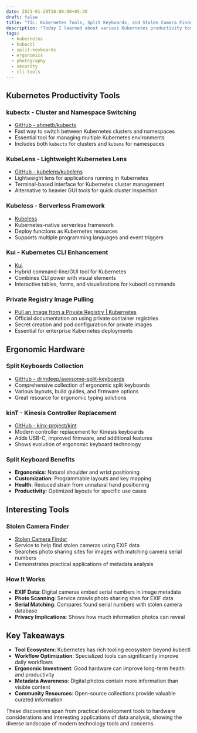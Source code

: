 ```yaml
---
date: 2021-01-28T10:00:00+05:30
draft: false
title: "TIL: Kubernetes Tools, Split Keyboards, and Stolen Camera Finder"
description: "Today I learned about various Kubernetes productivity tools, discovered the world of ergonomic split keyboards, and found an interesting service for tracking stolen cameras through EXIF data."
tags:
  - kubernetes
  - kubectl
  - split-keyboards
  - ergonomics
  - photography
  - security
  - cli-tools
---
```


## Kubernetes Productivity Tools

### kubectx - Cluster and Namespace Switching
- [GitHub - ahmetb/kubectx](https://github.com/ahmetb/kubectx/)
- Fast way to switch between Kubernetes clusters and namespaces
- Essential tool for managing multiple Kubernetes environments
- Includes both `kubectx` for clusters and `kubens` for namespaces

### KubeLens - Lightweight Kubernetes Lens
- [GitHub - kubelens/kubelens](https://github.com/kubelens/kubelens)
- Lightweight lens for applications running in Kubernetes
- Terminal-based interface for Kubernetes cluster management
- Alternative to heavier GUI tools for quick cluster inspection

### Kubeless - Serverless Framework
- [Kubeless](https://kubeless.io/)
- Kubernetes-native serverless framework
- Deploy functions as Kubernetes resources
- Supports multiple programming languages and event triggers

### Kui - Kubernetes CLI Enhancement
- [Kui](https://kui.tools/)
- Hybrid command-line/GUI tool for Kubernetes
- Combines CLI power with visual elements
- Interactive tables, forms, and visualizations for kubectl commands

### Private Registry Image Pulling
- [Pull an Image from a Private Registry | Kubernetes](https://kubernetes.io/docs/tasks/configure-pod-container/pull-image-private-registry/)
- Official documentation on using private container registries
- Secret creation and pod configuration for private images
- Essential for enterprise Kubernetes deployments

## Ergonomic Hardware

### Split Keyboards Collection
- [GitHub - diimdeep/awesome-split-keyboards](https://github.com/diimdeep/awesome-split-keyboards)
- Comprehensive collection of ergonomic split keyboards
- Various layouts, build guides, and firmware options
- Great resource for ergonomic typing solutions

### kinT - Kinesis Controller Replacement
- [GitHub - kinx-project/kint](https://github.com/kinx-project/kint)
- Modern controller replacement for Kinesis keyboards
- Adds USB-C, improved firmware, and additional features
- Shows evolution of ergonomic keyboard technology

### Split Keyboard Benefits
- **Ergonomics**: Natural shoulder and wrist positioning
- **Customization**: Programmable layouts and key mapping
- **Health**: Reduced strain from unnatural hand positioning
- **Productivity**: Optimized layouts for specific use cases

## Interesting Tools

### Stolen Camera Finder
- [Stolen Camera Finder](https://www.stolencamerafinder.com/)
- Service to help find stolen cameras using EXIF data
- Searches photo sharing sites for images with matching camera serial numbers
- Demonstrates practical applications of metadata analysis

### How It Works
- **EXIF Data**: Digital cameras embed serial numbers in image metadata
- **Photo Scanning**: Service crawls photo sharing sites for EXIF data
- **Serial Matching**: Compares found serial numbers with stolen camera database
- **Privacy Implications**: Shows how much information photos can reveal

## Key Takeaways

- **Tool Ecosystem**: Kubernetes has rich tooling ecosystem beyond kubectl
- **Workflow Optimization**: Specialized tools can significantly improve daily workflows
- **Ergonomic Investment**: Good hardware can improve long-term health and productivity
- **Metadata Awareness**: Digital photos contain more information than visible content
- **Community Resources**: Open-source collections provide valuable curated information

These discoveries span from practical development tools to hardware considerations and interesting applications of data analysis, showing the diverse landscape of modern technology tools and concerns.